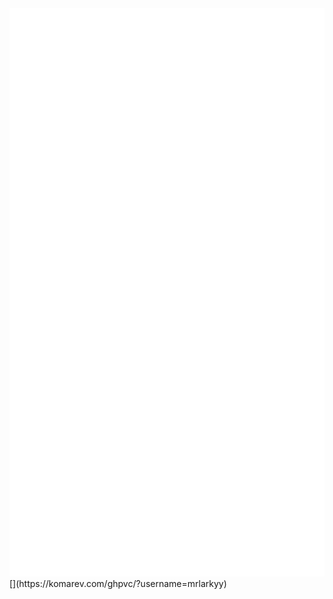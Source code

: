 <picture>
  <img src="/github-metrics.svg" alt="Metrics">
</picture>
[](https://komarev.com/ghpvc/?username=mrlarkyy)
